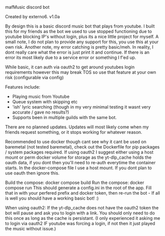 mafMusic discord bot

Created by externo6. v1.0a

By design this is a basic discord music bot that plays from youtube. I built this for my friends as the bot we used to use stopped functioning due to youtube blocking IP's without login, plus its a nice little project for myself.
A small note, I do not plan to provide any support for this, you use this at your own risk.
Another note, my error catching is pretty basic/meh. In reality, I dont really care what the error is just print it and continue. If there is an error its most likely due to a service error or something I f'ed up.

While basic, it can auth via oauth2 to get around youtubes login requirements however this may break TOS so use that feature at your own risk (configurable via config)

Features include: 
* Playing music from Youtube
* Queue system with skipping etc
* 'ish' lyric searching (though in my very minimal testing it wasnt very accurate / gave no results?)
* Supports been in multiple guilds with the same bot.

There are no planned updates. Updates will most likely come when my friends request something, or it stops working for whatever reason.

Recommended to use docker though cant see why it cant be used on baremetal (not tested baremetal), check out the Dockerfile for pip packages / system packages required.
If using oauth2 I suggest either using a host mount or perm docker volume for storage as the yt-dlp_cache holds the oauth data, if you dont then you'll need to re-auth everytime the container starts.
In the docker-compose file I use a host mount. If you dont plan to use oauth then ignore this.

Build the compose: docker compose build
Run the compose: docker compose run
This should generate a config.ini in the root of the app. Fill that in with your perfered prefix and docker token, then re-run the bot - If all is well you should have a working basic bot! :)


When using oauth2:
If the yt-dlp_cache does not have the oauth2 token the bot will pause and ask you to login with a link. You should only need to do this once as long as the cache is persistant. 
(I only experienced it asking me to login via oauth2 IF youtube was forcing a login, if not then it just played the music without issue.)